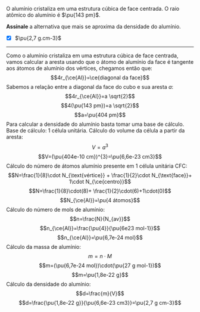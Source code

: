 O alumínio cristaliza em uma estrutura cúbica de face centrada. O raio atômico do alumínio é $\pu{143 pm}$.

**Assinale** a alternativa que mais se aproxima da densidade do alumínio.

- [x] $\pu{2,7 g.cm-3}$


---

Como o alumínio cristaliza em uma estrutura cúbica de face centrada, vamos calcular a aresta usando que o átomo de alumínio da face é tangente aos átomos de alumínio dos vértices, chegamos então que:
$$4r_{\ce{Al}}=\ce{diagonal da face}$$
Sabemos a relação entre a diagonal da face do cubo e sua aresta $a$:
$$4r_{\ce{Al}}=a \sqrt{2}$$
$$4(\pu{143 pm})=a \sqrt{2}$$
$$a=\pu{404 pm}$$
Para calcular a densidade do alumínio basta tomar uma base de cálculo.
Base de cálculo: 1 célula unitária.
Cálculo do volume da célula a partir da aresta:
$$V=a^{3}$$
$$V=(\pu{404e-10 cm})^{3}=\pu{6,6e-23 cm3}$$
Cálculo do número de átomos alumínio presente em 1 célula unitária CFC:
$$N=\frac{1}{8}\cdot N_{\text{vértice}} + \frac{1}{2}\cdot N_{\text{face}}+ 1\cdot N_{\ce{centro}}$$
$$N=\frac{1}{8}\cdot(8)+ \frac{1}{2}\cdot(6)+1\cdot(0)$$
$$N_{\ce{Al}}=\pu{4 átomos}$$
Cálculo do número de mols de alumínio:
$$n=\frac{N}{N_{av}}$$
$$n_{\ce{Al}}=\frac{\pu{4}}{\pu{6e23 mol-1}}$$
$$n_{\ce{Al}}=\pu{6,7e-24 mol}$$
Cálculo da massa de alumínio:
$$m=n \cdot M$$
$$m=(\pu{6,7e-24 mol})\cdot(\pu{27 g mol-1})$$
$$m=\pu{1,8e-22 g}$$
Cálculo da densidade do alumínio:
$$d=\frac{m}{V}$$
$$d=\frac{\pu{1,8e-22 g}}{\pu{6,6e-23 cm3}}=\pu{2,7 g cm-3}$$

